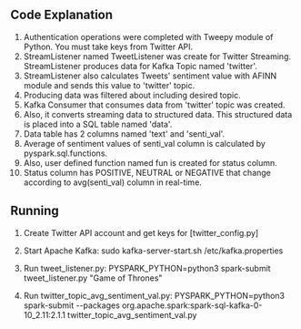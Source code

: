 ## Code Explanation

1. Authentication operations were completed with Tweepy module of Python. You must take keys from Twitter API.
2. StreamListener named TweetListener was create for Twitter Streaming. StreamListener produces data for Kafka Topic named 'twitter'.
3. StreamListener also calculates Tweets' sentiment value with AFINN module and sends this value to 'twitter' topic.
4. Producing data was filtered about including desired topic.
5. Kafka Consumer that consumes data from 'twitter' topic was created.
6. Also, it converts streaming data to structured data. This structured data is placed into a SQL table named 'data'.
7. Data table has 2 columns named 'text' and 'senti_val'.
8. Average of sentiment values of senti_val column is calculated by pyspark.sql.functions.
9. Also, user defined function named fun is created for status column.
10. Status column has POSITIVE, NEUTRAL or NEGATIVE that change according to avg(senti_val) column in real-time.

## Running

1. Create Twitter API account and get keys for [twitter_config.py]
2. Start Apache Kafka: sudo kafka-server-start.sh /etc/kafka.properties

3. Run tweet_listener.py: PYSPARK_PYTHON=python3 spark-submit tweet_listener.py "Game of Thrones"

4. Run twitter_topic_avg_sentiment_val.py: PYSPARK_PYTHON=python3 spark-submit --packages org.apache.spark:spark-sql-kafka-0-10_2.11:2.1.1 twitter_topic_avg_sentiment_val.py
